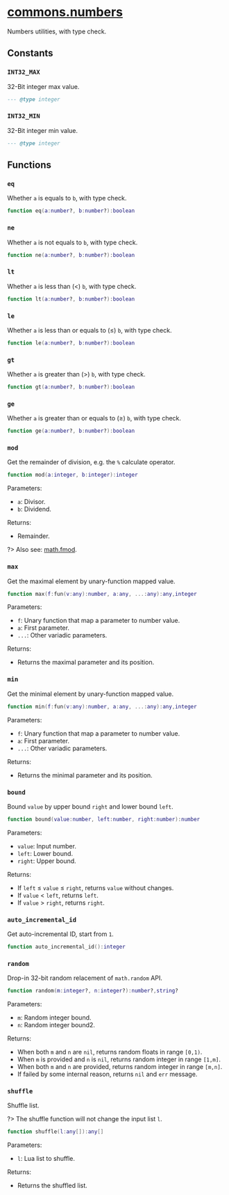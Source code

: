<!-- markdownlint-disable MD001 MD013 MD034 MD033 MD051 -->

# [commons.numbers](https://github.com/linrongbin16/commons.nvim/blob/main/lua/commons/numbers.lua)

Numbers utilities, with type check.

## Constants

### `INT32_MAX`

32-Bit integer max value.

```lua
--- @type integer
```

### `INT32_MIN`

32-Bit integer min value.

```lua
--- @type integer
```

## Functions

### `eq`

Whether `a` is equals to `b`, with type check.

```lua
function eq(a:number?, b:number?):boolean
```

### `ne`

Whether `a` is not equals to `b`, with type check.

```lua
function ne(a:number?, b:number?):boolean
```

### `lt`

Whether `a` is less than (&lt;) `b`, with type check.

```lua
function lt(a:number?, b:number?):boolean
```

### `le`

Whether `a` is less than or equals to (&le;) `b`, with type check.

```lua
function le(a:number?, b:number?):boolean
```

### `gt`

Whether `a` is greater than (&gt;) `b`, with type check.

```lua
function gt(a:number?, b:number?):boolean
```

### `ge`

Whether `a` is greater than or equals to (&ge;) `b`, with type check.

```lua
function ge(a:number?, b:number?):boolean
```

### `mod`

Get the remainder of division, e.g. the `%` calculate operator.

```lua
function mod(a:integer, b:integer):integer
```

Parameters:

- `a`: Divisor.
- `b`: Dividend.

Returns:

- Remainder.

?> Also see: [math.fmod](http://lua-users.org/wiki/MathLibraryTutorial).

### `max`

Get the maximal element by unary-function mapped value.

```lua
function max(f:fun(v:any):number, a:any, ...:any):any,integer
```

Parameters:

- `f`: Unary function that map a parameter to number value.
- `a`: First parameter.
- `...`: Other variadic parameters.

Returns:

- Returns the maximal parameter and its position.

### `min`

Get the minimal element by unary-function mapped value.

```lua
function min(f:fun(v:any):number, a:any, ...:any):any,integer
```

Parameters:

- `f`: Unary function that map a parameter to number value.
- `a`: First parameter.
- `...`: Other variadic parameters.

Returns:

- Returns the minimal parameter and its position.

### `bound`

Bound `value` by upper bound `right` and lower bound `left`.

```lua
function bound(value:number, left:number, right:number):number
```

Parameters:

- `value`: Input number.
- `left`: Lower bound.
- `right`: Upper bound.

Returns:

- If `left` &le; `value` &le; `right`, returns `value` without changes.
- If `value` &lt; `left`, returns `left`.
- If `value` &gt; `right`, returns `right`.

### `auto_incremental_id`

Get auto-incremental ID, start from `1`.

```lua
function auto_incremental_id():integer
```

### `random`

Drop-in 32-bit random relacement of `math.random` API.

```lua
function random(m:integer?, n:integer?):number?,string?
```

Parameters:

- `m`: Random integer bound.
- `n`: Random integer bound2.

Returns:

- When both `m` and `n` are `nil`, returns random floats in range `[0,1)`.
- When `m` is provided and `n` is `nil`, returns random integer in range `[1,m]`.
- When both `m` and `n` are provided, returns random integer in range `[m,n]`.
- If failed by some internal reason, returns `nil` and `err` message.

### `shuffle`

Shuffle list.

?> The shuffle function will not change the input list `l`.

```lua
function shuffle(l:any[]):any[]
```

Parameters:

- `l`: Lua list to shuffle.

Returns:

- Returns the shuffled list.
